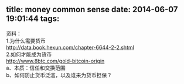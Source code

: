 title: money common sense
date: 2014-06-07 19:01:44
tags:
---

资料：  
1.为什么需要货币  
http://data.book.hexun.com/chapter-6644-2-2.shtml  
2.如何才能成为货币  
http://www.8btc.com/gold-bitcoin-origin  
a、本质：信任和交换范围  
b、如何防止货币泛滥，以及谁来为货币担保 ?



